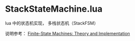 # StackStateMachine.lua

lua 中的状态机实现， 多栈状态机（StackFSM）

说明参考： [Finite-State Machines: Theory and Implementation](http://gamedevelopment.tutsplus.com/tutorials/finite-state-machines-theory-and-implementation--gamedev-11867)




